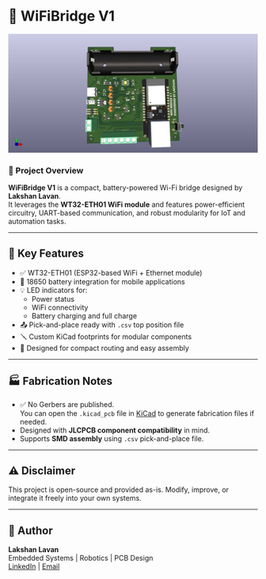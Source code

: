 # 📶 WiFiBridge V1

<img src="assets/wifibridgeV1_3D.jpeg" alt="WiFiBridge 3D View" width="600"/>

### 🔧 Project Overview

**WiFiBridge V1** is a compact, battery-powered Wi-Fi bridge designed by **Lakshan Lavan**.  
It leverages the **WT32-ETH01 WiFi module** and features power-efficient circuitry, UART-based communication, and robust modularity for IoT and automation tasks.

---

## 🧩 Key Features

- ✅ WT32-ETH01 (ESP32-based WiFi + Ethernet module)
- 🔋 18650 battery integration for mobile applications
- 💡 LED indicators for:
  - Power status
  - WiFi connectivity
  - Battery charging and full charge
- 📤 Pick-and-place ready with `.csv` top position file
- 🪛 Custom KiCad footprints for modular components
- 🧠 Designed for compact routing and easy assembly

---

## 🏭 Fabrication Notes

- ✅ No Gerbers are published.  
  You can open the `.kicad_pcb` file in [KiCad](https://kicad.org/) to generate fabrication files if needed.
- Designed with **JLCPCB component compatibility** in mind.
- Supports **SMD assembly** using `.csv` pick-and-place file.

---

## ⚠️ Disclaimer

This project is open-source and provided as-is. Modify, improve, or integrate it freely into your own systems.

---

## 👤 Author

**Lakshan Lavan**  
Embedded Systems | Robotics | PCB Design  
[LinkedIn](https://www.linkedin.com/in/lakshan29) | [Email](mailto:lakshanlavan29@gmail.com)
